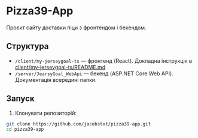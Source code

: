 # Pizza39-App

Проєкт сайту доставки піци з фронтендом і бекендом.

## Структура

- `/client/my-jerseygoal-ts` — фронтенд (React). Докладна інструкція в [client/my-jerseygoal-ts/README.md](client/my-jerseygoal-ts/README.md)
- `/server/JearsyGoal_WebApi` — бекенд (ASP.NET Core Web API). Документація всередині папки.

## Запуск

1. Клонувати репозиторій:

```bash
git clone https://github.com/jacobstxt/pizza39-app.git
cd pizza39-app
